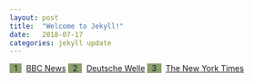 ```yaml
---
layout: post
title:  "Welcome to Jekyll!"
date:   2018-07-17
categories: jekyll update
---
```

<span style="background-color: #8ba06f">&nbsp;&nbsp;1&nbsp;&nbsp;</span>&nbsp; [BBC News](http://www.bbc.co.uk/news) 
<span style="background-color: #8ba06f">&nbsp;&nbsp;2&nbsp;&nbsp;</span>&nbsp; [Deutsche Welle](http://www.dw.com/en) 
<span style="background-color: #8ba06f">&nbsp;&nbsp;3&nbsp;&nbsp;</span>&nbsp; [The New York Times](https://www.nytimes.com/)
